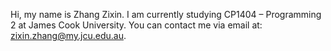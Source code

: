 Hi, my name is Zhang Zixin.
I am currently studying CP1404 – Programming 2 at James Cook University.
You can contact me via email at: zixin.zhang@my.jcu.edu.au.

